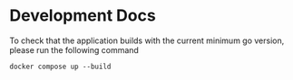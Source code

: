 # Development Docs

To check that the application builds with the current minimum go version, please run the following command

```
docker compose up --build
```